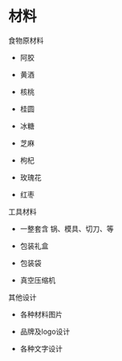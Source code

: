 # 材料

食物原材料

- 阿胶

- 黄酒

- 核桃

- 桂圆

- 冰糖

- 芝麻

- 枸杞

- 玫瑰花

- 红枣

工具材料

- 一整套含 锅、模具、切刀、等

- 包装礼盒

- 包装袋

- 真空压缩机

其他设计

- 各种材料图片

- 品牌及logo设计

- 各种文字设计









